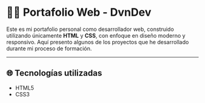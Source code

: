 # 🧑‍💻 Portafolio Web - DvnDev

Este es mi portafolio personal como desarrollador web, construido utilizando únicamente **HTML** y **CSS**, con enfoque en diseño moderno y responsivo. Aquí presento algunos de los proyectos que he desarrollado durante mi proceso de formación.

---

## 🌐 Tecnologías utilizadas

- HTML5
- CSS3


